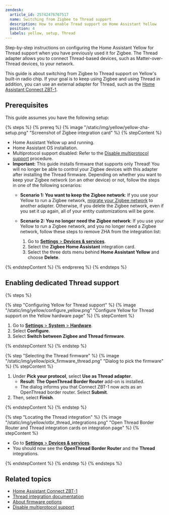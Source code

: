 ```yaml
---
zendesk:
  article_id: 25742476767517
  name: Switching from Zigbee to Thread support
  description: How to enable Tread support on Home Assistant Yellow
  position: 4
  labels: yellow, setup, Thread
---
```


Step-by-step instructions on configuring the Home Assistant Yellow for Thread support when you have previously used it for Zigbee. The Thread adapter allows you to connect Thread-based devices, such as Matter-over-Thread devices, to your network.

This guide is about switching from Zigbee to Thread support on Yellow's built-in radio chip. If your goal is to keep using Zigbee and using Thread in addition, you can use an external adapter for Thread, such as the [Home Assistant Connect ZBT-1](https://www.home-assistant.io/connectzbt1).

## Prerequisites

This guide assumes you have the following setup:

{% steps %}
{% prereq %}
{% image "/static/img/yellow/yellow-zha-setup.png" "Screenshot of Zigbee integration card" %}
{% stepContent %}

- Home Assistant Yellow up and running.
- Home Assistant OS installation.
- Multiprotocol support disabled: Refer to the [Disable multiprotocol support](/hc/en-us/articles/25744235797661-Disabling-multiprotocol-support) procedure.
- **Important:** This guide installs firmware that supports only Thread! You will no longer be able to control your Zigbee devices with this adapter after installing the Thread firmware. Depending on whether you want to keep your Zigbee network (on an other device) or not, follow the steps in one of the following scenarios:
  - **Scenario 1: You want to keep the Zigbee network**: If you use your Yellow to run a Zigbee network, [migrate your Zigbee network]([/hc/en-us/articles/26123655295261](https://www.home-assistant.io/integrations/zha/#migrating-to-a-new-zigbee-coordinator-adapter-inside-zha)) to another adapter. Otherwise, if you delete the Zigbee network, even if you set it up again, all of your entity customizations will be gone.
  - **Scenario 2: You no longer need the Zigbee network**: If you use your Yellow to run a Zigbee network, and you no longer need a Zigbee network, follow these steps to remove ZHA from the integration list:

    1. Go to [**Settings** > **Devices & services**](https://my.home-assistant.io/redirect/integrations/).
    2. Select the **Zigbee Home Assistant** integration card.
    3. Select the three dots menu behind **Home Assistant Yellow** and choose **Delete**.

{% endstepContent %}
{% endprereq %}
{% endsteps %}

## Enabling dedicated Thread support

{% steps %}

{% step "Configuring Yellow for Thread support" %}
{% image "/static/img/yellow/configure_yellow.png" "Configure Yellow for Thread support on the Yellow hardware page" %}
{% stepContent %}

1. Go to [**Settings** > **System** > **Hardware**](https://my.home-assistant.io/redirect/hardware/).
2. Select **Configure**.
3. Select **Switch between Zigbee and Thread firmware**.

{% endstepContent %}
{% endstep %}

{% step "Selecting the Thread firmware" %}
{% image "/static/img/yellow/pick_firmware_thread.png" "Dialog to pick the firmware" %}
{% stepContent %}

1. Under **Pick your protocol**, select **Use as Thread adapter**.
   - **Result**: **The OpenThread Border Router** add-on is installed.
   - The dialog informs you that Connect ZBT-1 now acts as an OpenThread border router. Select **Submit**.
2. Then, select **Finish**.

{% endstepContent %}
{% endstep %}

{% step "Locating the Thread integration" %}
{% image "/static/img/yellow/otbr_thread_integrations.png" "Open Thread Border Router and Thread integration cards on integration page" %}
{% stepContent %}

- Go to [**Settings** > **Devices & services**](https://my.home-assistant.io/redirect/integrations/).
- You should now see the **OpenThread Border Router** and the **Thread** integrations.

{% endstepContent %}
{% endstep %}
{% endsteps %}

## Related topics

- [Home Assistant Connect ZBT-1](https://www.home-assistant.io/connectzbt1)
- [Thread integration documentation](https://www.home-assistant.io/integrations/thread/)
- [About firmware options](/hc/en-us/articles/25616122309405-About-firmware-options)
- [Disable multiprotocol support](/hc/en-us/articles/25744235797661-Disabling-multiprotocol-support)
